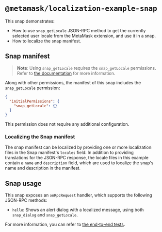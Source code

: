 # `@metamask/localization-example-snap`

This snap demonstrates:

- How to use `snap_getLocale` JSON-RPC method to get the currently selected user
  locale from the MetaMask extension, and use it in a snap.
- How to localize the snap manifest.

## Snap manifest

> **Note**: Using `snap_getLocale` requires the `snap_getLocale`
> permissions. Refer to [the documentation](https://docs.metamask.io/snaps/reference/rpc-api/#snap_getlocale)
> for more information.

Along with other permissions, the manifest of this snap includes the
`snap_getLocale` permission:

```json
{
  "initialPermissions": {
    "snap_getLocale": {}
  }
}
```

This permission does not require any additional configuration.

### Localizing the Snap manifest

The snap manifest can be localized by providing one or more localization files
in the Snap manifest's `locales` field. In addition to providing translations
for the JSON-RPC response, the locale files in this example contain a `name` and
`description` field, which are used to localize the snap's name and description
in the manifest.

## Snap usage

This snap exposes an `onRpcRequest` handler, which supports the following
JSON-RPC methods:

- `hello`: Shows an alert dialog with a localized message, using both
  `snap_dialog` and `snap_getLocale`.

For more information, you can refer to
[the end-to-end tests](./src/index.test.ts).
